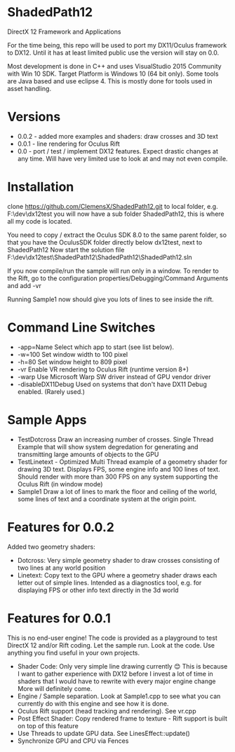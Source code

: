 # ShadedPath12
DirectX 12 Framework and Applications

For the time being, this repo will be used to port my DX11/Oculus framework to DX12. Until it has at least limited public use the version will stay on 0.0.

Most development is done in C++ and uses VisualStudio 2015 Community with Win 10 SDK.
Target Platform is Windows 10 (64 bit only).
Some tools are Java based and use eclipse 4. This is mostly done for tools used in asset handling.

# Versions
* 0.0.2 - added more examples and shaders: draw crosses and 3D text
* 0.0.1 - line rendering for Oculus Rift
* 0.0 - port / test / implement DX12 features. Expect drastic changes at any time. Will have very limited use to look at and may not even compile.

# Installation
clone https://github.com/ClemensX/ShadedPath12.git to local folder, e.g. F:\dev\dx12test
you will now have a sub folder ShadedPath12, this is where all my code is located.

You need to copy / extract the Oculus SDK 8.0 to the same parent folder, so that you have the OculusSDK folder directly below dx12test, next to ShadedPath12
Now start the solution file F:\dev\dx12test\ShadedPath12\ShadedPath12\ShadedPath12.sln

If you now compile/run the sample will run only in a window. To render to the Rift, go to the configuration properties/Debugging/Command Arguments and add -vr

Running Sample1 now should give you lots of lines to see inside the rift. 

# Command Line Switches
* -app=Name Select which app to start (see list below).
* -w=100 Set window width to 100 pixel
* -h=80  Set window height to 809 pixel
* -vr Enable VR rendering to Oculus Rift (runtime version 8+)   
* -warp Use Microsoft Warp SW driver instead of GPU vendor driver
* -disableDX11Debug Used on systems that don't have DX11 Debug enabled. (Rarely used.)

# Sample Apps
* TestDotcross Draw an increasing number of crosses. Single Thread Example that will show system degredation for generating and transmitting large amounts of objects to the GPU
* TestLinetext - Optimized Multi Thread example of a geometry shader for drawing 3D text. Displays FPS, some engine info and 100 lines of text. Should render with more than 300 FPS on any system supporting the Oculus Rift (in window mode)
* Sample1 Draw a lot of lines to mark the floor and ceiling of the world, some lines of text and a coordinate system at the origin point.

# Features for 0.0.2
Added two geometry shaders:
* Dotcross: Very simple geometry shader to draw crosses consisting of two lines at any world position
* Linetext: Copy text to the GPU where a geometry shader draws each letter out of simple lines. Intended as a diagnostics tool, e.g. for displaying FPS or other
info text directly in the 3d world


# Features for 0.0.1
This is no end-user engine! The code is provided as a playground to test DirectX 12 and/or Rift coding.
Let the sample run. Look at the code. Use anything you find useful in your own projects.
* Shader Code: Only very simple line drawing currently :blush: This is because I want to gather experience with DX12 before I invest a lot of time in shaders that I would have to rewrite with every major engine change
More will definitely come.
* Engine / Sample separation. Look at Sample1.cpp to see what you can currently do with this engine and see how it is done.
* Oculus Rift support (head tracking and rendering). See vr.cpp
* Post Effect Shader: Copy rendered frame to texture - Rift support is built on top of this feature
* Use Threads to update GPU data. See LinesEffect::update()
* Synchronize GPU and CPU via Fences